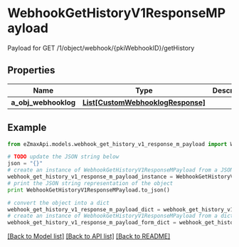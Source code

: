 # WebhookGetHistoryV1ResponseMPayload

Payload for GET /1/object/webhook/{pkiWebhookID}/getHistory

## Properties

Name | Type | Description | Notes
------------ | ------------- | ------------- | -------------
**a_obj_webhooklog** | [**List[CustomWebhooklogResponse]**](CustomWebhooklogResponse.md) |  | 

## Example

```python
from eZmaxApi.models.webhook_get_history_v1_response_m_payload import WebhookGetHistoryV1ResponseMPayload

# TODO update the JSON string below
json = "{}"
# create an instance of WebhookGetHistoryV1ResponseMPayload from a JSON string
webhook_get_history_v1_response_m_payload_instance = WebhookGetHistoryV1ResponseMPayload.from_json(json)
# print the JSON string representation of the object
print WebhookGetHistoryV1ResponseMPayload.to_json()

# convert the object into a dict
webhook_get_history_v1_response_m_payload_dict = webhook_get_history_v1_response_m_payload_instance.to_dict()
# create an instance of WebhookGetHistoryV1ResponseMPayload from a dict
webhook_get_history_v1_response_m_payload_form_dict = webhook_get_history_v1_response_m_payload.from_dict(webhook_get_history_v1_response_m_payload_dict)
```
[[Back to Model list]](../README.md#documentation-for-models) [[Back to API list]](../README.md#documentation-for-api-endpoints) [[Back to README]](../README.md)


